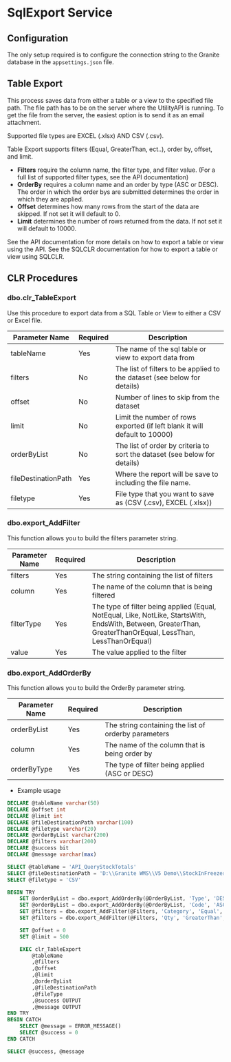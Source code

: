 # SqlExport Service
## Configuration

The only setup required is to configure the connection string to the Granite database in the `appsettings.json` file.

## Table Export

This process saves data from either a table or a view to the specified file path. The file path has to be on the server where the UtilityAPI is running. To get the file from the server, the easiest option is to send it as an email attachment.

Supported file types are EXCEL (.xlsx) AND CSV (.csv).

Table Export supports filters (Equal, GreaterThan, ect..), order by, offset, and limit.

- **Filters** require the column name, the filter type, and filter value. (For a full list of supported filter types, see the API documentation)
- **OrderBy** requires a column name and an order by type (ASC or DESC). The order in which the order bys are submitted determines the order in which they are applied. 
- **Offset** determines how many rows from the start of the data are skipped. If not set it will default to 0.
- **Limit** determines the number of rows returned from the data. If not set it will default to 10000. 

See the API documentation for more details on how to export a table or view using the API. See the SQLCLR documentation for how to export a table or view using SQLCLR.

## CLR Procedures 

### dbo.clr_TableExport

Use this procedure to export data from a SQL Table or View to either a CSV or Excel file. 

| Parameter Name		| Required	| Description																			|
|-----------------------|-----------|---------------------------------------------------------------------------------------|
| tableName | Yes | The name of the sql table or view to export data from |
| filters | No | The list of filters to be applied to the dataset (see below for details)|
| offset | No | Number of lines to skip from the dataset |
| limit | No | Limit the number of rows exported (if left blank it will default to 10000) | 
| orderByList | No | The list of order by criteria to sort the dataset (see below for details) |
| fileDestinationPath | Yes | Where the report will be save to including the file name.
| filetype | Yes | File type that you want to save as (CSV (.csv),  EXCEL (.xlsx)) |


### dbo.export_AddFilter

This function allows you to build the filters parameter string.

| Parameter Name		| Required	| Description																			|
|-----------------------|-----------|---------------------------------------------------------------------------------------|
| filters | Yes | The string containing the list of filters |
| column | Yes | The name of the column that is being filtered |
| filterType | Yes | The type of filter being applied (Equal, NotEqual, Like, NotLike, StartsWith, EndsWith, Between, GreaterThan, GreaterThanOrEqual, LessThan, LessThanOrEqual) |
| value | Yes | The value applied to the filter |



### dbo.export_AddOrderBy

This function allows you to build the OrderBy parameter string.

| Parameter Name		| Required	| Description																			|
|-----------------------|-----------|---------------------------------------------------------------------------------------|
| orderByList | Yes | The string containing the list of orderby parameters |
| column | Yes | The name of the column that is being order by |
| orderByType | Yes | The type of filter being applied (ASC or DESC) |

- Example usage
```sql
DECLARE @tableName varchar(50) 
DECLARE @offset int
DECLARE @limit int
DECLARE @fileDestinationPath varchar(100)
DECLARE @filetype varchar(20)
DECLARE @orderByList varchar(200)
DECLARE @filters varchar(200)
DECLARE @success bit
DECLARE @message varchar(max)

SELECT @tableName = 'API_QueryStockTotals'
SELECT @fileDestinationPath = 'D:\\Granite WMS\\V5 Demo\\StockInFreezer.csv'
SELECT @filetype = 'CSV'

BEGIN TRY
	SET @orderByList = dbo.export_AddOrderBy(@OrderByList, 'Type', 'DESC')
	SET @orderByList = dbo.export_AddOrderBy(@OrderByList, 'Code', 'ASC')
	SET @filters = dbo.export_AddFilter(@Filters, 'Category', 'Equal', 'Freezer')
	SET @filters = dbo.export_AddFilter(@Filters, 'Qty', 'GreaterThan', '0')

	SET @offset = 0
	SET @limit = 500

	EXEC clr_TableExport 
		@tableName
		,@filters
		,@offset
		,@limit
		,@orderByList
		,@fileDestinationPath 
		,@fileType
		,@success OUTPUT
		,@message OUTPUT
END TRY
BEGIN CATCH
	SELECT @message = ERROR_MESSAGE()
	SELECT @success = 0
END CATCH

SELECT @success, @message

```